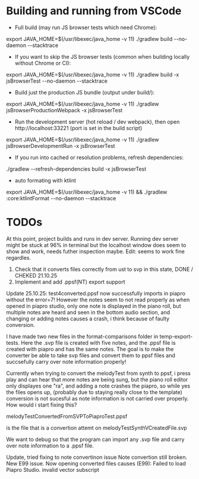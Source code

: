 # Building and running from VSCode

- Full build (may run JS browser tests which need Chrome):

export JAVA_HOME=$(/usr/libexec/java_home -v 11)
./gradlew build --no-daemon --stacktrace

- If you want to skip the JS browser tests (common when building locally without Chrome or CI):

export JAVA_HOME=$(/usr/libexec/java_home -v 11)
./gradlew build -x jsBrowserTest --no-daemon --stacktrace

- Build just the production JS bundle (output under build/):

export JAVA_HOME=$(/usr/libexec/java_home -v 11)
./gradlew jsBrowserProductionWebpack -x jsBrowserTest

- Run the development server (hot reload / dev webpack),
then open http://localhost:33221 (port is set in the build script)

export JAVA_HOME=$(/usr/libexec/java_home -v 11)
./gradlew jsBrowserDevelopmentRun -x jsBrowserTest

- If you run into cached or resolution problems, refresh dependencies:

./gradlew --refresh-dependencies build -x jsBrowserTest

- auto formating with ktlint

export JAVA_HOME=$(/usr/libexec/java_home -v 11) && ./gradlew :core:ktlintFormat --no-daemon --stacktrace

# TODOs

At this point, project builds and runs in dev server. Running dev server might be stuck at 96% in terminal but the localhost window does seem to show and work, needs futher inspection maybe. Edit: seems to work fine regardles.

1. Check that it converts files correctly from ust to svp in this state, DONE / CHEKED 21.10.25
2. Implement and add .ppsf(NT) export support

Update 25.10.25:
test4converted.ppsf now successfully imports in piapro without the error=7! However the notes seem to not read properly as when opened in piapro studio, only one note is displayed in the piano roll, but multiple notes are heard and seen in the bottom audio section, and changing or adding notes causes a crash, i think because of faulty conversion.

I have made two new files in the format-comparisons folder in temp-export-tests. Here the .svp file is created with five notes, and the .ppsf file is created with piapro and has the same notes. The goal is to make the converter be able to take svp files and convert them to ppsf files and succsefully carry over note information properly!

Currently when trying to convert the melodyTest from synth to ppsf, i press play and can hear that more notes are being sung, but the piano roll editor only displayes one "ra", and adding a note crashes the piapro, so while yes the files opens up, (probably due to staying really close to the template) conversion is not sucesful as note information is not carried over properly. How would i start fixing this?

melodyTestConvertedFromSVPToPiaproTest.ppsf

is the file that is a convertion attemt on melodyTestSynthVCreatedFile.svp

We want to debug so that the program can import any .svp file and carry over note information to a .ppsf file.

Update, tried fixing to note convertinon issue
Note convertion still broken. New E99 issue.
Now opening converted files causes (E99):
Failed to load Piapro Studio.
invalid vector subscript

